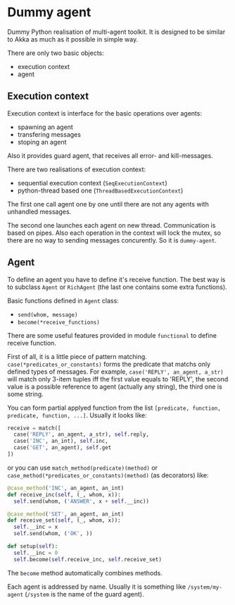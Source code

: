 # Dummy agent


Dummy Python realisation of multi-agent toolkit.
It is designed to be similar to Akka as much as it possible in simple way.

There are only two basic objects:

* execution context
* agent

## Execution context
Execution context is interface for the basic operations over agents:

* spawning an agent
* transfering messages
* stoping an agent
 
Also it provides guard agent, that receives all error- and kill-messages.

There are two realisations of execution context:

* sequential execution context (`SeqExecutionContext`)
* python-thread based one (`ThreadBasedExecutionContext`)
 
The first one call agent one by one until there are not any agents with unhandled messages.

The second one launches each agent on new thread. Communication is based on pipes. Also each operation in the context will lock the mutex, so there are no way to sending messages concurently. So it is `dummy-agent`.

## Agent

To define an agent you have to define it's receive function. The best way is to subclass `Agent` or `RichAgent` (the last one contains some extra functions).

Basic functions defined in `Agent` class:

* `send(whom, message)`
* `become(*receive_functions)`

There are some useful features provided in module `functional` to define receive function.

First of all, it is a little piece of pattern matching.
`case(*predicates_or_constants)` forms the predicate that matchs only defined types of messages. For example,
`case('REPLY', an_agent, a_str)` will match only 3-item tuples iff the first value equals to 'REPLY', the second value is a possible reference to agent (actually any string), the third one is some string.

You can form partial applyed function from the list `[predicate, function, predicate, function, ...]`.
Usually it looks like:
```python
receive = match([
  case('REPLY', an_agent, a_str), self.reply,
  case('INC', an_int), self.inc,
  case('GET', an_agent), self.get
])
```

or you can use `match_method(predicate)(method)` or `case_method(*predicates_or_constants)(method)` (as decorators) like:
```python
@case_method('INC', an_agent, an_int)
def receive_inc(self, (_, whom, x)):
  self.send(whom, ('ANSWER', x + self.__inc))

@case_method('SET', an_agent, an_int)
def receive_set(self, (_, whom, x)):
  self.__inc = x
  self.send(whom, ('OK', ))

def setup(self):
  self.__inc = 0
  self.become(self.receive_inc, self.receive_set)
```

The `become` method automatically combines methods.

Each agent is addressed by name. Usually it is something like `/system/my-agent` (`/system` is the name of the guard agent).
